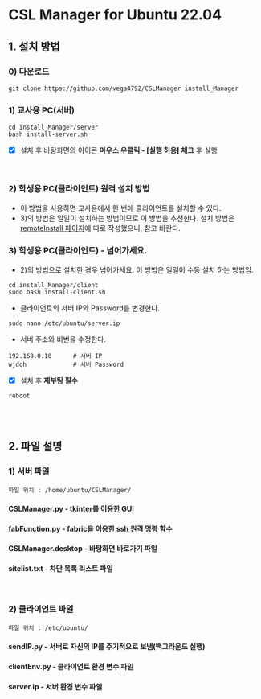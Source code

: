 # CSL Manager for Ubuntu 22.04

## 1. 설치 방법
### 0) 다운로드
```
git clone https://github.com/vega4792/CSLManager install_Manager
```

### 1) 교사용 PC(서버)
```
cd install_Manager/server
bash install-server.sh
```
* [x] 설치 후 바탕화면의 아이콘 **마우스 우클릭 - [실행 허용] 체크** 후 실행
<br>

### 2) 학생용 PC(클라이언트) 원격 설치 방법
* 이 방법을 사용하면 교사용에서 한 번에 클라이언트를 설치할 수 있다.
* 3)의 방법은 일일이 설치하는 방법이므로 이 방법을 추천한다. 설치 방법은 <a href='https://github.com/vega4792/CSLManager/blob/main/remoteInstall'>remoteInstall 페이지</a>에 따로 작성했으니, 참고 바란다.


### 3) 학생용 PC(클라이언트) - 넘어가세요.
* 2)의 방법으로 설치한 경우 넘어가세요. 이 방법은 일일이 수동 설치 하는 방법임.

```
cd install_Manager/client
sudo bash install-client.sh
```
- 클라이언트의 서버 IP와 Password를 변경한다.
```
sudo nano /etc/ubuntu/server.ip
```
- 서버 주소와 비번을 수정한다.
```
192.168.0.10      # 서버 IP
wjdqh             # 서버 Password
```

* [x] 설치 후 **재부팅 필수**
```
reboot
```

<br>

<br>

## 2. 파일 설명
### 1) 서버 파일
```
파일 위치 : /home/ubuntu/CSLManager/
```
#### CSLManager.py - tkinter를 이용한 GUI
#### fabFunction.py - fabric을 이용한 ssh 원격 명령 함수
#### CSLManager.desktop - 바탕화면 바로가기 파일
#### sitelist.txt - 차단 목록 리스트 파일
<br>

### 2) 클라이언트 파일
```
파일 위치 : /etc/ubuntu/
```
#### sendIP.py - 서버로 자신의 IP를 주기적으로 보냄(백그라운드 실행)
#### clientEnv.py - 클라이언트 환경 변수 파일
#### server.ip - 서버 환경 변수 파일
<br>
